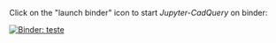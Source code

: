 
Click on the "launch binder" icon to start *Jupyter-CadQuery* on binder:

[![Binder: teste](https://mybinder.org/badge_logo.svg)](http://mybinder.org/v2/gh/casson-projects-2020/reverse-model/main?filepath=examples%2Fhelloworld.ipynb)
